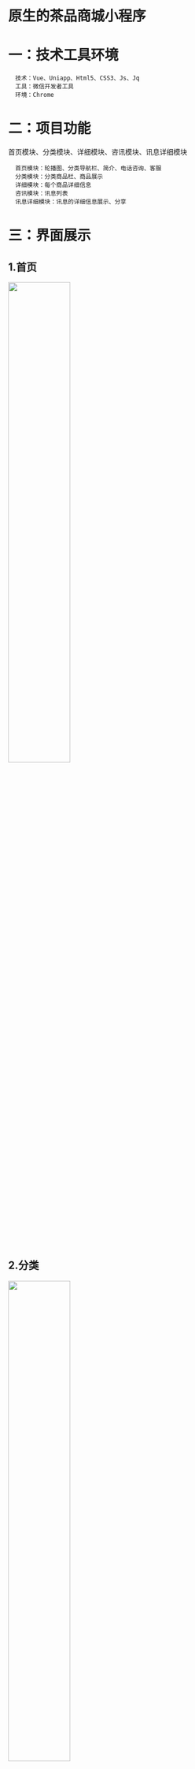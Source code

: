 # 原生的茶品商城小程序
# 一：技术工具环境
      技术：Vue、Uniapp、Html5、CSS3、Js、Jq    
      工具：微信开发者工具  
      环境：Chrome  
# 二：项目功能
首页模块、分类模块、详细模块、咨讯模块、讯息详细模块    
    
      首页模块：轮播图、分类导航栏、简介、电话咨询、客服  
      分类模块：分类商品栏、商品展示  
      详细模块：每个商品详细信息  
      咨讯模块：讯息列表  
      讯息详细模块：讯息的详细信息展示、分享  

# 三：界面展示
## 1.首页
<span style="color:#333333"><img src="https://s1.imagehub.cc/images/2023/06/08/a2eef27f953730767554dc4355a38810.png" width="50%"></span>
## 2.分类
<span style="color:#333333"><img src="https://i.postimg.cc/m2DsxKfn/image.png" width="50%"></span>
## 3.商品详细
<span style="color:#333333"><img src="https://i.postimg.cc/rwxZ79mb/image.png" width="50%"></span>
## 4. 咨询
<span style="color:#333333"><img src="https://s1.imagehub.cc/images/2023/06/09/b7bc708052b79a1300b49f29bb8a7dcd.png" width="50%"></span>
## 5.咨询详细
<span style="color:#333333"><img src="https://i.postimg.cc/6qz48gYS/image.png" width="50%"></span>
<span style="color:#333333"><img src="https://i.postimg.cc/zvM52kBv/image.png" width="50%"></span>
# 四：接口文档
 [接口](https://console-docs.apipost.cn/preview/8b23f100b39a63c5/617499421662264b) 
# 五：运行
   	打开微信开发者工具就行		
   	注意：微信开发者工具-->右上角详情-->本地设置-->勾选上不校验合法域名、web-view(业务域名)、TLS版本以及 HTTPS证书





























